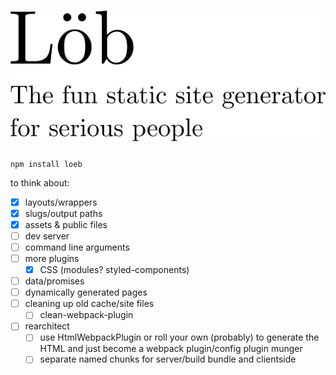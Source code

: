 # ![Löb](etc/logo.svg)

`npm install loeb`

to think about:

- [x] layouts/wrappers
- [x] slugs/output paths
- [x] assets & public files
- [ ] dev server
- [ ] command line arguments
- [ ] more plugins
	- [x] CSS (modules? styled-components)
- [ ] data/promises
- [ ] dynamically generated pages
- [ ] cleaning up old cache/site files
  - [ ] clean-webpack-plugin
- [ ] rearchitect
  - [ ] use HtmlWebpackPlugin or roll your own (probably) to generate the HTML and just become a webpack plugin/config plugin munger
  - [ ] separate named chunks for server/build bundle and clientside